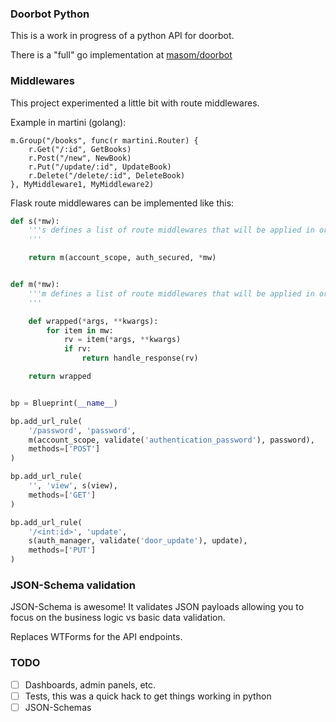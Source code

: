 ### Doorbot Python

This is a work in progress of a python API for doorbot.

There is a "full" go implementation at [masom/doorbot](https://github.com/masom/doorbot)

### Middlewares
This project experimented a little bit with route middlewares.

Example in martini (golang):
```golang
m.Group("/books", func(r martini.Router) {
    r.Get("/:id", GetBooks)
    r.Post("/new", NewBook)
    r.Put("/update/:id", UpdateBook)
    r.Delete("/delete/:id", DeleteBook)
}, MyMiddleware1, MyMiddleware2)
```

Flask route middlewares can be implemented like this:

```python
def s(*mw):
    '''s defines a list of route middlewares that will be applied in order.
    '''

    return m(account_scope, auth_secured, *mw)


def m(*mw):
    '''m defines a list of route middlewares that will be applied in order.
    '''

    def wrapped(*args, **kwargs):
        for item in mw:
            rv = item(*args, **kwargs)
            if rv:
                return handle_response(rv)

    return wrapped


bp = Blueprint(__name__)

bp.add_url_rule(
    '/password', 'password',
    m(account_scope, validate('authentication_password'), password),
    methods=['POST']
)

bp.add_url_rule(
    '', 'view', s(view),
    methods=['GET']
)

bp.add_url_rule(
    '/<int:id>', 'update',
    s(auth_manager, validate('door_update'), update),
    methods=['PUT']
)
```

### JSON-Schema validation
JSON-Schema is awesome! It validates JSON payloads allowing you to focus on the business logic vs basic data validation.

Replaces WTForms for the API endpoints.

### TODO

- [ ] Dashboards, admin panels, etc.
- [ ] Tests, this was a quick hack to get things working in python
- [ ] JSON-Schemas
